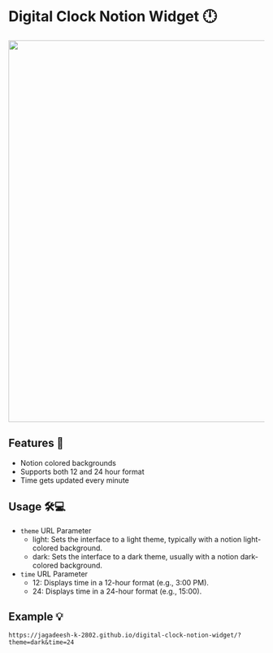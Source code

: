 # Digital Clock Notion Widget 🕛

<img src="https://github.com/user-attachments/assets/2b83aa4f-bc22-4fcf-a4fb-3c6a7fbbb81e" width="750" />

## Features 📲

- Notion colored backgrounds
- Supports both 12 and 24 hour format
- Time gets updated every minute

## Usage 🛠💻

- `theme` URL Parameter
  - light: Sets the interface to a light theme, typically with a notion light-colored background.
  - dark: Sets the interface to a dark theme, usually with a notion dark-colored background.
- `time` URL Parameter
  - 12: Displays time in a 12-hour format (e.g., 3:00 PM).
  - 24: Displays time in a 24-hour format (e.g., 15:00).

## Example 💡

`https://jagadeesh-k-2802.github.io/digital-clock-notion-widget/?theme=dark&time=24`
